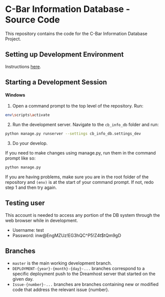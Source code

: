 # C-Bar Information Database - Source Code
This repository contains the code for the C-Bar Information Database Project.

## Setting up Development Environment
Instructions [here](dev_environment_setup.md).

## Starting a Development Session
#### Windows

1. Open a command prompt to the top level of the repository. Run:
```bash
env\scripts\activate
```

2. Run the development server. Navigate to the `cb_info_db` folder and run:
```bash
python manage.py runserver --settings cb_info_db.settings_dev
```

3. Do your develop.

If you need to make changes using manage.py, run them in the command prompt like so:
```bash
python manage.py
```
If you are having problems, make sure you are in the root folder of the repository and `(env)` is at the start of your command prompt. If not, redo step 1 and then try again.

## Testing user

This account is needed to access any portion of the DB system through the web browser while in development.

* Username: test
* Password: inw@EngMZUz!EG3hQC^P5!Z4t$tQm9gD

## Branches

* `master` is the main working development branch.
* `DEPLOYMENT-{year}-{month}-{day}-...` branches correspond to a specific deployment push to the Dreamhost server that started on the given day.
* `Issue-{number}-...` branches are branches containing new or modified code that address the relevant issue {number}.
